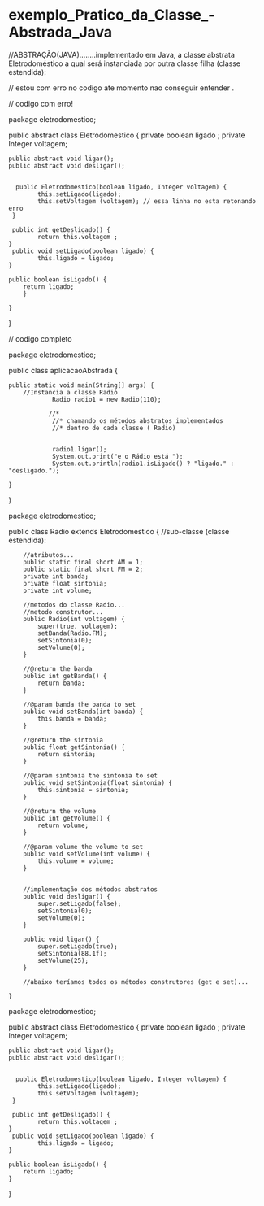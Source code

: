 # exemplo_Pratico_da_Classe_-Abstrada_Java
 //ABSTRAÇÃO(JAVA)........implementado em Java, a classe abstrata Eletrodoméstico a qual será instanciada por outra classe filha (classe estendida):

 // estou com erro no codigo ate momento nao conseguir entender .

// codigo com erro!

 package eletrodomestico;

public abstract class Eletrodomestico {
	private boolean ligado ;
	private Integer voltagem;
	
	
	public abstract void ligar();
	public abstract void desligar();
	
	
	  public Eletrodomestico(boolean ligado, Integer voltagem) {
	        this.setLigado(ligado);
	        this.setVoltagem (voltagem); // essa linha no esta retonando erro
	 }
	
	 public int getDesligado() {
	        return this.voltagem ;
	}
	 public void setLigado(boolean ligado) {
	        this.ligado = ligado;
	}
	
	public boolean isLigado() {
        return ligado;
        }
	
	}
}



// codigo completo


package eletrodomestico;

public class aplicacaoAbstrada {

	public static void main(String[] args) {
		//Instancia a classe Radio
				Radio radio1 = new Radio(110);

		       //*
		        //* chamando os métodos abstratos implementados
		        //* dentro de cada classe ( Radio)
		        
		     
		        radio1.ligar();
		        System.out.print("e o Rádio está ");
		        System.out.println(radio1.isLigado() ? "ligado." : "desligado.");
			
	}

}
	

package eletrodomestico;

public class  Radio extends Eletrodomestico {
	//sub-classe (classe estendida):

		//atributos...
		public static final short AM = 1;
	    public static final short FM = 2;
	    private int banda;
	    private float sintonia;
	    private int volume;

	    //metodos do classe Radio...
	    //metodo construtor...
	    public Radio(int voltagem) {
	        super(true, voltagem);
	        setBanda(Radio.FM);
	        setSintonia(0);
	        setVolume(0);
	    }

	    //@return the banda
		public int getBanda() {
			return banda;
		}

		//@param banda the banda to set
		public void setBanda(int banda) {
			this.banda = banda;
		}

		//@return the sintonia
		public float getSintonia() {
			return sintonia;
		}

		//@param sintonia the sintonia to set
		public void setSintonia(float sintonia) {
			this.sintonia = sintonia;
		}

		//@return the volume
		public int getVolume() {
			return volume;
		}

		//@param volume the volume to set
		public void setVolume(int volume) {
			this.volume = volume;
		}


		//implementação dos métodos abstratos
	    public void desligar() {
	        super.setLigado(false);
	        setSintonia(0);
	        setVolume(0);
	    }

	    public void ligar() {
	        super.setLigado(true);
	        setSintonia(88.1f);
	        setVolume(25);
	    }

	    //abaixo teríamos todos os métodos construtores (get e set)...
	    
	}

 package eletrodomestico;

public abstract class Eletrodomestico {
	private boolean ligado ;
	private Integer voltagem;
	
	
	public abstract void ligar();
	public abstract void desligar();
	
	
	  public Eletrodomestico(boolean ligado, Integer voltagem) {
	        this.setLigado(ligado);
	        this.setVoltagem (voltagem);
	 }
	
	 public int getDesligado() {
	        return this.voltagem ;
	}
	 public void setLigado(boolean ligado) {
	        this.ligado = ligado;
	}
	
	public boolean isLigado() {
        return ligado;
    }
	
}





